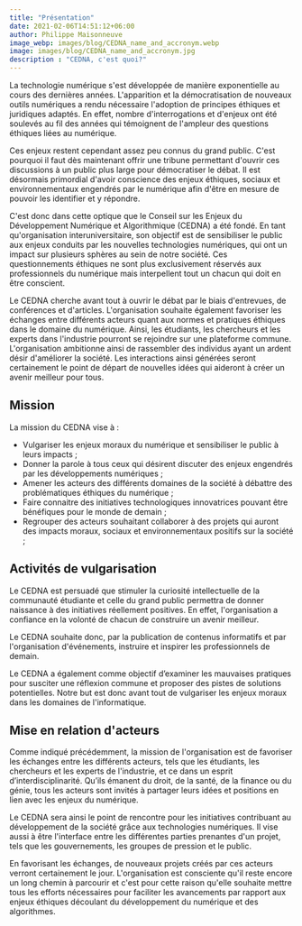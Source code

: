 ```yaml
---
title: "Présentation"
date: 2021-02-06T14:51:12+06:00
author: Philippe Maisonneuve
image_webp: images/blog/CEDNA_name_and_accronym.webp
image: images/blog/CEDNA_name_and_accronym.jpg
description : "CEDNA, c'est quoi?"
---
```


La technologie numérique s'est développée de manière exponentielle au cours des dernières années. L'apparition et la démocratisation de nouveaux outils numériques a rendu nécessaire l'adoption de principes éthiques et juridiques adaptés. En effet, nombre d'interrogations et d'enjeux ont été soulevés au fil des années qui témoignent de l'ampleur des questions éthiques liées au numérique.

Ces enjeux restent cependant assez peu connus du grand public.  C'est pourquoi il faut dès maintenant offrir une tribune permettant d'ouvrir ces discussions à un public plus large pour démocratiser le débat. Il est désormais primordial d'avoir conscience des enjeux éthiques, sociaux et environnementaux engendrés par le numérique afin d'être en mesure de pouvoir les identifier et y répondre.

C'est donc dans cette optique que le Conseil sur les Enjeux du Développement Numérique et Algorithmique (CEDNA) a été fondé. En tant qu'organisation interuniversitaire, son objectif est de sensibiliser le public aux enjeux conduits par les nouvelles technologies numériques, qui ont un impact sur plusieurs sphères au sein de notre société. Ces questionnements éthiques ne sont plus exclusivement réservés aux professionnels du numérique mais interpellent tout un chacun qui doit en être conscient.

Le CEDNA cherche avant tout à ouvrir le débat par le biais d'entrevues, de conférences et d'articles. L'organisation souhaite également favoriser les échanges entre différents acteurs quant aux normes et pratiques éthiques dans le domaine du numérique. Ainsi, les étudiants, les chercheurs et les experts dans l'industrie pourront se rejoindre sur une plateforme commune. L'organisation ambitionne ainsi de rassembler des individus ayant un ardent désir d'améliorer la société. Les interactions ainsi générées seront certainement le point de départ de nouvelles idées qui aideront à créer un avenir meilleur pour tous.

## Mission
La mission du CEDNA vise à :
- Vulgariser les enjeux moraux du numérique et sensibiliser le public à leurs impacts ;
- Donner la parole à tous ceux qui désirent discuter des enjeux engendrés par les développements numériques ;
- Amener les acteurs des différents domaines de la société à débattre des problématiques éthiques du numérique ;
-	Faire connaitre des initiatives technologiques innovatrices pouvant être bénéfiques pour le monde de demain ; 
-	Regrouper des acteurs souhaitant collaborer à des projets qui auront des impacts moraux, sociaux et environnementaux positifs sur la société ;


## Activités de vulgarisation

Le CEDNA est persuadé que stimuler la curiosité intellectuelle de la communauté étudiante et celle du grand public permettra de donner naissance à des initiatives réellement positives. En effet, l'organisation a confiance en la volonté de chacun de construire un avenir meilleur.

Le CEDNA souhaite donc, par la publication de contenus informatifs et par l'organisation d'événements, instruire et inspirer les professionnels de demain.

Le CEDNA a également comme objectif d’examiner les mauvaises pratiques pour susciter une réflexion commune et proposer des pistes de solutions potentielles. Notre but est donc avant tout de vulgariser les enjeux moraux dans les domaines de l'informatique.

## Mise en relation d'acteurs

Comme indiqué précédemment, la mission de l'organisation est de favoriser les échanges entre les différents acteurs, tels que les étudiants, les chercheurs et les experts de l'industrie, et ce dans un esprit d’interdisciplinarité. Qu’ils émanent du droit, de la santé, de la finance ou du génie, tous les acteurs sont invités à partager leurs idées et positions en lien avec les enjeux du numérique. 

Le CEDNA sera ainsi le point de rencontre pour les initiatives contribuant au développement de la société grâce aux technologies numériques. Il vise aussi à être l'interface entre les différentes parties prenantes d'un projet, tels que les gouvernements, les groupes de pression et le public.

En favorisant les échanges, de nouveaux projets créés par ces acteurs verront certainement le jour. L'organisation est consciente qu'il reste encore un long chemin à parcourir et c'est pour cette raison qu'elle souhaite mettre tous les efforts nécessaires pour faciliter les avancements par rapport aux enjeux éthiques découlant du développement du numérique et des algorithmes.

